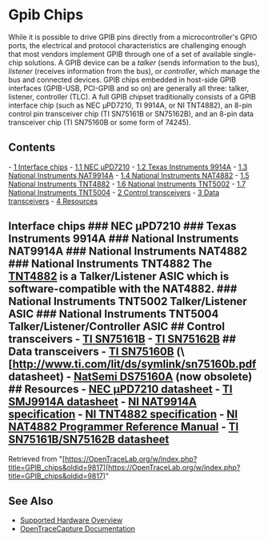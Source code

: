 # Gpib Chips

While it is possible to drive GPIB pins directly from a microcontroller's GPIO ports, the electrical and protocol characteristics are challenging enough that most vendors implement GPIB through one of a set of available single-chip solutions. A GPIB device can be a *talker* (sends information to the bus), *listener* (receives information from the bus), or *controller*, which manage the bus and connected devices. GPIB chips embedded in host-side GPIB interfaces (GPIB-USB, PCI-GPIB and so on) are generally all three: talker, listener, controller (TLC). A full GPIB chipset traditionally consists of a GPIB interface chip (such as NEC µPD7210, TI 9914A, or NI TNT4882), an 8-pin control pin transceiver chip (TI SN75161B or SN75162B), and an 8-pin data transceiver chip (TI SN75160B or some form of 74245). 
## Contents 
\- [1 Interface chips](GPIB_chips.html#Interface_chips) \- [1.1 NEC µPD7210](GPIB_chips.html#NEC_µPD7210) \- [1.2 Texas Instruments 9914A](GPIB_chips.html#Texas_Instruments_9914A) \- [1.3 National Instruments NAT9914A](GPIB_chips.html#National_Instruments_NAT9914A) \- [1.4 National Instruments NAT4882](GPIB_chips.html#National_Instruments_NAT4882) \- [1.5 National Instruments TNT4882](GPIB_chips.html#National_Instruments_TNT4882) \- [1.6 National Instruments TNT5002](GPIB_chips.html#National_Instruments_TNT5002) \- [1.7 National Instruments TNT5004](GPIB_chips.html#National_Instruments_TNT5004) \- [2 Control transceivers](GPIB_chips.html#Control_transceivers) \- [3 Data transceivers](GPIB_chips.html#Data_transceivers) \- [4 Resources](GPIB_chips.html#Resources) 
## Interface chips ### NEC µPD7210 ### Texas Instruments 9914A ### National Instruments NAT9914A ### National Instruments NAT4882 ### National Instruments TNT4882 The [TNT4882](http://sine.ni.com/nips/cds/view/p/lang/en/nid/12149) is a Talker/Listener ASIC which is software-compatible with the NAT4882. ### National Instruments TNT5002 Talker/Listener ASIC ### National Instruments TNT5004 Talker/Listener/Controller ASIC ## Control transceivers \- [TI SN75161B](http://www.ti.com/product/sn75161b) \- [TI SN75162B](http://www.ti.com/product/sn75162b) ## Data transceivers \- [TI SN75160B](http://www.ti.com/product/sn75160b) (\\[<http://www.ti.com/lit/ds/symlink/sn75160b.pdf> datasheet) \- [NatSemi DS75160A](http://www.ti.com/lit/ds/symlink/ds75160a.pdf) (now obsolete) ## Resources \- [NEC µPD7210 datasheet](http://pdf.datasheetcatalog.com/datasheets/700/387809_DS.pdf) \- [TI SMJ9914A datasheet](http://pdf.datasheetarchive.com/datasheetsmain/Datasheets-115/DSAP001905.pdf) \- [NI NAT9914A specification](http://www.ni.com/pdf/manuals/372013b.pdf) \- [NI TNT4882 specification](http://www.ni.com/pdf/manuals/372014b.pdf) \- [NI NAT4882 Programmer Reference Manual](http://www.ni.com/pdf/manuals/320383.pdf) \- [TI SN75161B/SN75162B datasheet](http://www.ti.com/lit/ds/symlink/sn75161b.pdf)
Retrieved from "[https://OpenTraceLab.org/w/index.php?title=GPIB_chips&oldid=9817](https://OpenTraceLab.org/w/index.php?title=GPIB_chips&oldid=9817)"

## See Also
- [Supported Hardware Overview](../supported-hardware.md)
- [OpenTraceCapture Documentation](../../opentracecapture/overview.md)
